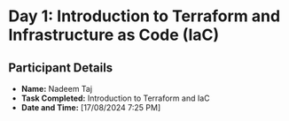 # Day 1: Introduction to Terraform and Infrastructure as Code (IaC)
## Participant Details
- **Name:** Nadeem Taj
- **Task Completed:** Introduction to Terraform and IaC
- **Date and Time:** [17/08/2024 7:25 PM]

 
 